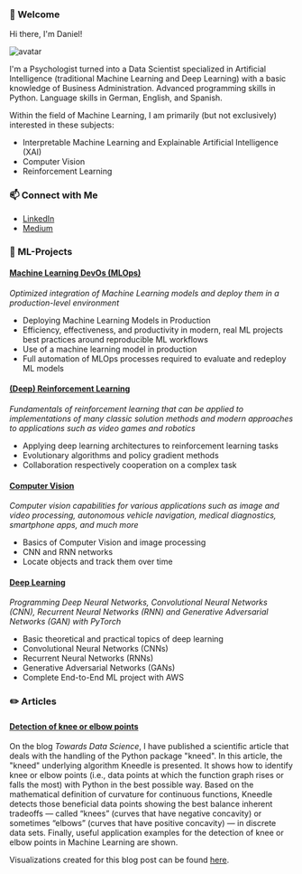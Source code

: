 ### 👋 Welcome

Hi there, I'm Daniel!

![avatar](https://images.weserv.nl/?url=avatars.githubusercontent.com/u/53251018?v=4&h=150&w=150&fit=cover&mask=circle&maxage=7d)

I'm a Psychologist turned into a Data Scientist specialized in Artificial Intelligence (traditional Machine Learning and Deep Learning) with a basic knowledge of Business Administration. Advanced programming skills in Python. Language skills in German, English, and Spanish.

Within the field of Machine Learning, I am primarily (but not exclusively) interested in these subjects:
* Interpretable Machine Learning and Explainable Artificial Intelligence (XAI)
* Computer Vision
* Reinforcement Learning

### 📫 Connect with Me
* [LinkedIn](https://www.linkedin.com/in/danielkleine5)
* [Medium](https://dkleine.medium.com/)


### 💼 ML-Projects

#### [Machine Learning DevOs (MLOps)](https://github.com/d-kleine/Udacity_MLOps)
*Optimized integration of Machine Learning models and deploy them in a production-level environment*
* Deploying Machine Learning Models in Production
* Efficiency, effectiveness, and productivity in modern, real ML projects best practices around reproducible ML workflows
* Use of a machine learning model in production
* Full automation of MLOps processes required to evaluate and redeploy ML models

#### [(Deep) Reinforcement Learning](https://github.com/d-kleine/Udacity_Reinforcement-Learning)
*Fundamentals of reinforcement learning that can be applied to implementations of many classic solution methods and modern approaches to applications such as video games and robotics*
* Applying deep learning architectures to reinforcement learning tasks
* Evolutionary algorithms and policy gradient methods
* Collaboration respectively cooperation on a complex task

#### [Computer Vision](https://github.com/d-kleine/Udacity_Computer-Vision)
*Computer vision capabilities for various applications such as image and video processing, autonomous vehicle navigation, medical diagnostics, smartphone apps, and much more*
* Basics of Computer Vision and image processing
* CNN and RNN networks
* Locate objects and track them over time


#### [Deep Learning](https://github.com/d-kleine/Udacity_Deep-Learning)
*Programming Deep Neural Networks, Convolutional Neural Networks (CNN), Recurrent Neural Networks (RNN) and Generative Adversarial Networks (GAN) with PyTorch*
* Basic theoretical and practical topics of deep learning
* Convolutional Neural Networks  (CNNs)
* Recurrent Neural Networks (RNNs)
* Generative Adversarial Networks (GANs)
* Complete End-to-End ML project with AWS

### ✏️ Articles
#### [Detection of knee or elbow points](https://medium.com/p/d13fc517a63c)
On the blog *Towards Data Science*, I have published a scientific article that deals with the handling of the Python package "kneed". In this article, the "kneed" underlying algorithm Kneedle is presented. It shows how to identify knee or elbow points (i.e., data points at which the function graph rises or falls the most) with Python in the best possible way. Based on the mathematical definition of curvature for continuous functions, Kneedle detects those beneficial data points showing the best balance inherent tradeoffs — called “knees” (curves that have negative concavity) or sometimes “elbows” (curves that have positive concavity) — in discrete data sets. Finally, useful application examples for the detection of knee or elbow points in Machine Learning are shown.

Visualizations created for this blog post can be found [here](https://github.com/d-kleine/kneed_visualizations).
